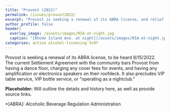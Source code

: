 ```yaml
---
title: "Provost (2022)"
permalink: /issues/provost2022/
excerpt: "Provost is seeking a renewal of its ABRA license, and relief from its current Settlement Agreement"
author_profile: false
header:
  overlay_image: /assets/images/RIA-at-night.jpg
  caption: "[Rhode Island Ave. at night](/assets/images/RIA-at-night.jpg)"
categories: active alcohol-licensing 5c07
---
```


Provost is seeking a renewal of its ABRA license, to be heard 8/15/2022. The current Settlement Agreement with the community bars Provost from having a dance floor, charging any cover fees for events, and having any amplification or electronics speakers on their roofdeck. It also precludes VIP table service, VIP bottle service, or "operating as a nightclub."

**Placeholder:** Will outline the details and history here, as well as provide source links.

*[ABRA]: Alcoholic Beverage Regulation Administration